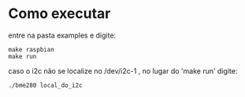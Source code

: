 # Como executar

entre na pasta examples e digite:
	
	make raspbian
	make run

caso o i2c não se localize no /dev/i2c-1 , no lugar do 'make run' digite:

	./bme280 local_do_i2c
